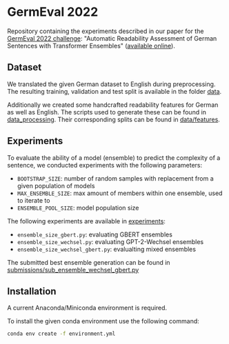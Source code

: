 # GermEval 2022
Repository containing the experiments described in our paper for the 
[GermEval 2022 challenge](https://aclanthology.org/2022.germeval-1.1/): 
"Automatic Readability Assessment of German Sentences with Transformer Ensembles" 
([available online](https://aclanthology.org/2022.germeval-1.10/)).

## Dataset 
We translated the given German dataset to English during preprocessing.
The resulting training, validation and test split is available in the folder [data](./data).

Additionally we created some handcrafted readability features for German as well as English.
The scripts used to generate these can be found in [data_processing](./data_processing).
Their corresponding splits can be found in [data/features](./data/features).

## Experiments 
To evaluate the ability of a model (ensemble) to predict the complexity of a sentence, we conducted experiments with the following parameters:

- `BOOTSTRAP_SIZE`: number of random samples with replacement from a given population of models
- `MAX_ENSEMBLE_SIZE`: max amount of members within one ensemble, used to iterate to
- `ENSEMBLE_POOL_SIZE`: model population size

The following experiments are available in [experiments](./experiments):

- `ensemble_size_gbert.py`: evaluating GBERT ensembles
- `ensemble_size_wechsel.py`: evaluating GPT-2-Wechsel ensembles
- `ensemble_size_wechsel_gbert.py`: evalualting mixed ensembles

The submitted best ensemble generation can be found in [submissions/sub_ensemble_wechsel_gbert.py](./submissions/sub_ensemble_wechsel_gbert.py)

## Installation

A current Anaconda/Miniconda environment is required.

To install the given conda environment use the following command:

```sh
conda env create -f environment.yml
```
